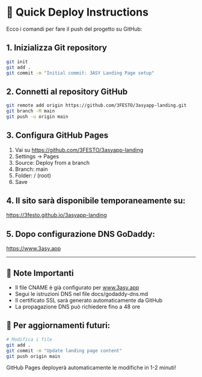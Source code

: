 # 🚀 Quick Deploy Instructions

Ecco i comandi per fare il push del progetto su GitHub:

## 1. Inizializza Git repository

```bash
git init
git add .
git commit -m "Initial commit: 3ASY Landing Page setup"
```

## 2. Connetti al repository GitHub

```bash
git remote add origin https://github.com/3FESTO/3asyapp-landing.git
git branch -M main
git push -u origin main
```

## 3. Configura GitHub Pages

1. Vai su https://github.com/3FESTO/3asyapp-landing
2. Settings → Pages
3. Source: Deploy from a branch
4. Branch: main
5. Folder: / (root)
6. Save

## 4. Il sito sarà disponibile temporaneamente su:
https://3festo.github.io/3asyapp-landing

## 5. Dopo configurazione DNS GoDaddy:
https://www.3asy.app

---

## 📝 Note Importanti

- Il file CNAME è già configurato per www.3asy.app
- Segui le istruzioni DNS nel file docs/godaddy-dns.md
- Il certificato SSL sarà generato automaticamente da GitHub
- La propagazione DNS può richiedere fino a 48 ore

## 🔄 Per aggiornamenti futuri:

```bash
# Modifica i file
git add .
git commit -m "Update landing page content"
git push origin main
```

GitHub Pages deployerà automaticamente le modifiche in 1-2 minuti!